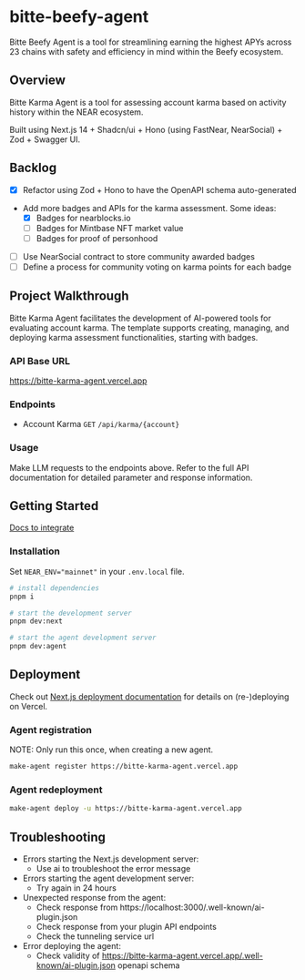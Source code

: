 # bitte-beefy-agent

Bitte Beefy Agent is a tool for streamlining earning the highest APYs across 23 chains with safety and efficiency in mind within the Beefy ecosystem.

## Overview

Bitte Karma Agent is a tool for assessing account karma based on activity history within the NEAR ecosystem.

Built using Next.js 14 + Shadcn/ui + Hono (using FastNear, NearSocial) + Zod + Swagger UI.

## Backlog

- [x] Refactor using Zod + Hono to have the OpenAPI schema auto-generated
- Add more badges and APIs for the karma assessment. Some ideas:
  - [x] Badges for nearblocks.io
  - [ ] Badges for Mintbase NFT market value
  - [ ] Badges for proof of personhood
- [ ] Use NearSocial contract to store community awarded badges
- [ ] Define a process for community voting on karma points for each badge

## Project Walkthrough

Bitte Karma Agent facilitates the development of AI-powered tools for evaluating account karma. The template supports creating, managing, and deploying karma assessment functionalities, starting with badges.

### API Base URL

<https://bitte-karma-agent.vercel.app>

### Endpoints

- Account Karma `GET` `/api/karma/{account}`

### Usage

Make LLM requests to the endpoints above. Refer to the full API documentation for detailed parameter and response information.

## Getting Started

[Docs to integrate](https://docs.mintbase.xyz/ai/assistant-plugins)

### Installation

Set `NEAR_ENV="mainnet"` in your `.env.local` file.

```bash
# install dependencies
pnpm i

# start the development server
pnpm dev:next

# start the agent development server
pnpm dev:agent
```

## Deployment

Check out [Next.js deployment documentation](https://nextjs.org/docs/deployment) for details on (re-)deploying on Vercel.

### Agent registration

NOTE: Only run this once, when creating a new agent.

```bash
make-agent register https://bitte-karma-agent.vercel.app
```

### Agent redeployment

```bash
make-agent deploy -u https://bitte-karma-agent.vercel.app
```

## Troubleshooting

- Errors starting the Next.js development server:
  - Use ai to troubleshoot the error message
- Errors starting the agent development server:
  - Try again in 24 hours
- Unexpected response from the agent:
  - Check response from https://localhost:3000/.well-known/ai-plugin.json
  - Check response from your plugin API endpoints
  - Check the tunneling service url
- Error deploying the agent:
  - Check validity of https://bitte-karma-agent.vercel.app/.well-known/ai-plugin.json openapi schema

